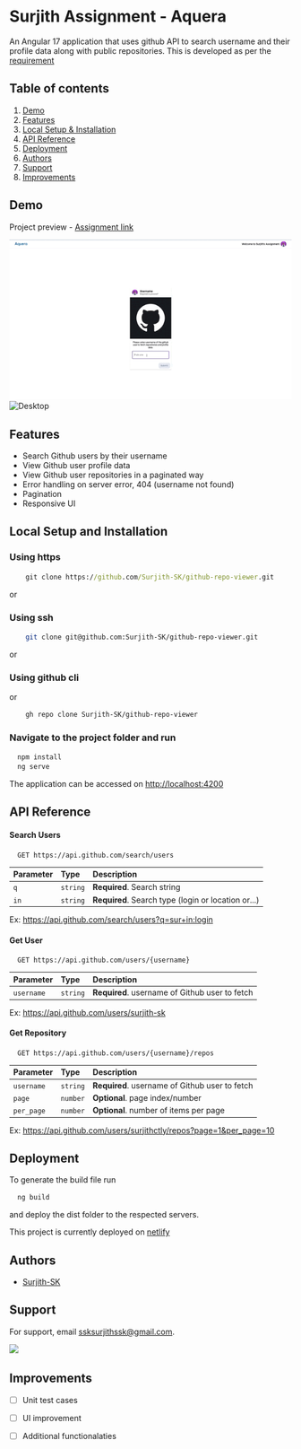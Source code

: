 
# Surjith Assignment - Aquera

An Angular 17 application that uses github API to search username and their profile data along with public repositories. This is developed as per the [requirement](https://awesome-tortoise-525.notion.site/Assignment-Angular-GitHub-Profile-Viewer-d2402b1921154705b24d56561ca81a89)

## Table of contents
1. [Demo](https://github.com/Surjith-SK/github-repo-viewer?tab=readme-ov-file#demo)
2. [Features](https://github.com/Surjith-SK/github-repo-viewer?tab=readme-ov-file#features)
3. [Local Setup & Installation](https://github.com/Surjith-SK/github-repo-viewer?tab=readme-ov-file#local-setup-and-installation)
4. [API Reference](https://github.com/Surjith-SK/github-repo-viewer?tab=readme-ov-file#api-reference)
5. [Deployment](https://github.com/Surjith-SK/github-repo-viewer?tab=readme-ov-file#deployment)
6. [Authors](https://github.com/Surjith-SK/github-repo-viewer?tab=readme-ov-file#authors)
7. [Support](https://github.com/Surjith-SK/github-repo-viewer?tab=readme-ov-file#support)
8. [Improvements](https://github.com/Surjith-SK/github-repo-viewer?tab=readme-ov-file#improvements)

## Demo

Project preview - [Assignment link](https://sk-aquera.netlify.app/home)

![Desktop](https://github.com/Surjith-SK/github-repo-viewer/blob/main/readme-assets/demo.gif)
![Desktop](https://github.com/Surjith-SK/github-repo-viewer/blob/main/readme-assets/demo-mobile.gif)

## Features

- Search Github users by their username
- View Github user profile data
- View Github user repositories in a paginated way
- Error handling on server error, 404 (username not found)
- Pagination
- Responsive UI

## Local Setup and Installation

### Using https

```cmd
    git clone https://github.com/Surjith-SK/github-repo-viewer.git
```
or
### Using ssh

```bash
    git clone git@github.com:Surjith-SK/github-repo-viewer.git
```
or
### Using github cli
or
```bash
    gh repo clone Surjith-SK/github-repo-viewer
```

### Navigate to the project folder and run

```bash
  npm install
  ng serve
```

The application can be accessed on [http://localhost:4200](http://localhost:4200)

## API Reference

#### Search Users

```http
  GET https://api.github.com/search/users
```

| Parameter | Type     | Description                |
| :-------- | :------- | :------------------------- |
| `q` | `string` | **Required**. Search string |
| `in` | `string` | **Required**. Search type (login or location or...) |

Ex: https://api.github.com/search/users?q=sur+in:login
#### Get User

```http
  GET https://api.github.com/users/{username}
```

| Parameter | Type     | Description                       |
| :-------- | :------- | :-------------------------------- |
| `username`      | `string` | **Required**. username of Github user to fetch |

Ex: https://api.github.com/users/surjith-sk

#### Get Repository

```http
  GET https://api.github.com/users/{username}/repos
```

| Parameter | Type     | Description                       |
| :-------- | :------- | :-------------------------------- |
| `username`      | `string` | **Required**. username of Github user to fetch |
| `page`      | `number` | **Optional**. page index/number|
| `per_page`      | `number` | **Optional**. number of items per page|


Ex: https://api.github.com/users/surjithctly/repos?page=1&per_page=10

## Deployment

To generate the build file run

```bash
  ng build
```
and deploy the dist folder to the respected servers.

This project is currently deployed on [netlify](https://sk-aquera.netlify.app/home)

## Authors

- [Surjith-SK](https://www.github.com/surjith-sk)

## Support

For support, email ssksurjithssk@gmail.com.

<img src="https://res.cloudinary.com/sulonya-website/image/upload/v1702311778/profile_pic_daf82dad2b.png" width="200px">

## Improvements

- [ ] Unit test cases
- [ ] UI improvement
- [ ] Additional functionalaties

